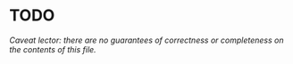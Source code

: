 # TODO

_Caveat lector: there are no guarantees of correctness or completeness on the contents of this file._
